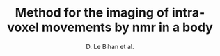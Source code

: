 ---
cat: ciel
subcat: neurophysics
bestof: false
author: D. Le Bihan et al.
title: Method for the imaging of intra-voxel movements by nmr in a body
year: 1992
type: patent
---